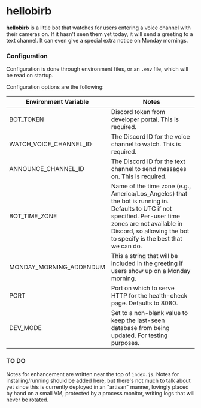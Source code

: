 # hellobirb

**hellobirb** is a little bot that watches for users entering
a voice channel with their cameras on. If it hasn't seen them yet today, it will
send a greeting to a text channel. It can even give a special extra notice on
Monday mornings.

### Configuration
Configuration is done through environment files, or an `.env` file, which will
be read on startup.

Configuration options are the following:

Environment Variable | Notes
-------------------- | -----
BOT_TOKEN | Discord token from developer portal. This is required.
WATCH_VOICE_CHANNEL_ID | The Discord ID for the voice channel to watch. This is required.
ANNOUNCE_CHANNEL_ID | The Discord ID for the text channel to send messages on. This is required.
BOT_TIME_ZONE | Name of the time zone (e.g., America/Los_Angeles) that the bot is running in. Defaults to UTC if not specified. Per-user time zones are not available in Discord, so allowing the bot to specify is the best that we can do.
MONDAY_MORNING_ADDENDUM | This a string that will be included in the greeting if users show up on a Monday morning.
PORT | Port on which to serve HTTP for the health-check page. Defaults to 8080.
DEV_MODE | Set to a non-blank value to keep the last-seen database from being updated. For testing purposes.

### TO DO
Notes for enhancement are written near the top of `index.js`.  Notes for
installing/running should be added here, but there's not much to talk about yet
since this is currently deployed in an "artisan" manner, lovingly placed by hand
on a small VM, protected by a process monitor, writing logs that will never be
rotated.